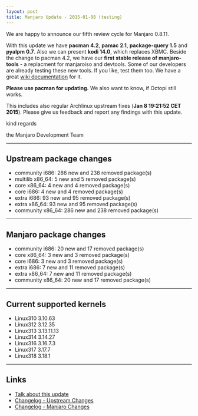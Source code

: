 ```yaml
---
layout: post
title: Manjaro Update - 2015-01-08 (testing)
---
```


We are happy to announce our fifth review cycle for Manjaro 0.8.11.

With this update we have **pacman 4.2**, **pamac 2.1**, **package-query 1.5** and **pyalpm 0.7**. Also we can present **kodi 14.0**, which replaces XBMC. Beside the change to pacman 4.2, we have our **first stable release of manjaro-tools** - a replacment for manjaroiso and devtools. Some of our developers are already testing these new tools. If you like, test them too. We have a great [wiki documentation](url=https://wiki.manjaro.org/index.php?title=Manjaro-tools) for it.

**Please use pacman for updating.** We also want to know, if Octopi still works.

This includes also regular Archlinux upstream fixes (**Jan 8 19:21:52 CET 2015**). 
Please give us feedback and report any findings with this update.

kind regards

the Manjaro Development Team

----

## Upstream package changes

* community i686:  286 new and 238 removed package(s)
* multilib x86_64:  5 new and 5 removed package(s)
* core x86_64:  4 new and 4 removed package(s)
* core i686:  4 new and 4 removed package(s)
* extra i686:  93 new and 95 removed package(s)
* extra x86_64:  93 new and 95 removed package(s)
* community x86_64:  286 new and 238 removed package(s)

----

## Manjaro package changes

* community i686:  20 new and 17 removed package(s)
* core x86_64:  3 new and 3 removed package(s)
* core i686:  3 new and 3 removed package(s)
* extra i686:  7 new and 11 removed package(s)
* extra x86_64:  7 new and 11 removed package(s)
* community x86_64:  20 new and 17 removed package(s)

----

## Current supported kernels

* Linux310 3.10.63
* Linux312 3.12.35
* Linux313 3.13.11.13
* Linux314 3.14.27
* Linux316 3.16.7.3
* Linux317 3.17.7
* Linux318 3.18.1

----

## Links

* [Talk about this update](https://forum.manjaro.org/index.php?topic=19435.0)
* [Changelog - Upstream Changes](https://lists.manjaro.org/pipermail/manjaro-packages/Week-of-Mon-20150105/002315.html)
* [Changelog - Manjaro Changes](https://lists.manjaro.org/pipermail/manjaro-packages/Week-of-Mon-20150105/002316.html)

